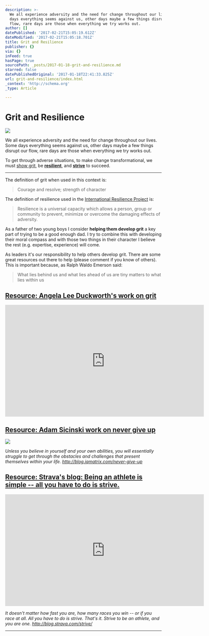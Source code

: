 ```yaml
---
description: >-
  We all experience adversity and the need for change throughout our lives. Some
  days everything seems against us, other days maybe a few things disrupt our
  flow, rare days are those when everything we try works out.
author: []
datePublished: '2017-02-21T15:05:19.612Z'
dateModified: '2017-02-21T15:05:18.701Z'
title: Grit and Resilience
publisher: {}
via: {}
inFeed: true
hasPage: true
sourcePath: _posts/2017-01-18-grit-and-resilience.md
starred: false
datePublishedOriginal: '2017-01-18T22:41:33.825Z'
url: grit-and-resilience/index.html
_context: 'http://schema.org'
_type: Article

---
```

# Grit and Resilience
![](https://the-grid-user-content.s3-us-west-2.amazonaws.com/ed3b7d1d-cc70-42c7-8c76-e509f58cbd29.jpg)

We all experience adversity and the need for change throughout our lives. Some days everything seems against us, other days maybe a few things disrupt our flow, rare days are those when everything we try works out.

To get through adverse situations, to make change transformational, we must [show grit][0], be **[resilient][1]**, and **[strive][2]** to succeed. 

---

The definition of grit when used in this context is:

> Courage and resolve; strength of character

The definition of resilience used in the [International Resilience Project][3] is:

> Resilience is a universal capacity which allows a person, group or community to prevent, minimize or overcome the damaging effects of adversity.

As a father of two young boys I consider **helping them develop grit** a key part of trying to be a good enough dad. I try to combine this with developing their moral compass and with those two things in their character I believe the rest (e.g. expertise, experience) will come.

As leaders it's our responsibility to help others develop grit. There are some great resources out there to help (please comment if you know of others). This is important because, as Ralph Waldo Emerson said:

> What lies behind us and what lies ahead of us are tiny matters to what lies within us

## [Resource: Angela Lee Duckworth's work on grit][0]

<iframe src="https://cdn.embedly.com/widgets/media.html?src=https%3A%2F%2Fwww.youtube.com%2Fembed%2FH14bBuluwB8%3Ffeature%3Doembed&amp;url=http%3A%2F%2Fwww.youtube.com%2Fwatch%3Fv%3DH14bBuluwB8&amp;image=https%3A%2F%2Fi.ytimg.com%2Fvi%2FH14bBuluwB8%2Fhqdefault.jpg&amp;key=b7d04c9b404c499eba89ee7072e1c4f7&amp;type=text%2Fhtml&amp;schema=youtube" width="640" height="360" scrolling="no" frameborder="0" allowfullscreen="" style=""></iframe>

## [Resource: Adam Sicinski work on never give up][1]
![](https://the-grid-user-content.s3-us-west-2.amazonaws.com/84b32a21-b4c8-459a-a429-855a9694a1b3.jpg)

_Unless you believe in yourself and your own abilities, you will essentially struggle to get through the obstacles and challenges that present themselves within your life. http://blog.iqmatrix.com/never-give-up_

## [Resource: Strava's blog: Being an athlete is simple -- all you have to do is strive.][2]

<iframe src="https://cdn.embedly.com/widgets/media.html?src=https%3A%2F%2Fwww.youtube.com%2Fembed%2FAfi2A7m4fWU%3Ffeature%3Doembed&amp;url=http%3A%2F%2Fwww.youtube.com%2Fwatch%3Fv%3DAfi2A7m4fWU&amp;image=https%3A%2F%2Fi.ytimg.com%2Fvi%2FAfi2A7m4fWU%2Fhqdefault.jpg&amp;key=b7d04c9b404c499eba89ee7072e1c4f7&amp;type=text%2Fhtml&amp;schema=youtube" width="640" height="360" scrolling="no" frameborder="0" allowfullscreen="" style=""></iframe>

_It doesn't matter how fast you are, how many races you win -- or if you race at all. All you have to do is strive. That's it. Strive to be an athlete, and you are one. http://blog.strava.com/strive/_

---



[0]: https://youtu.be/H14bBuluwB8
[1]: http://blog.iqmatrix.com/never-give-up
[2]: http://blog.strava.com/strive/
[3]: http://www.bibalex.org/search4dev/files/283337/115519.pdf